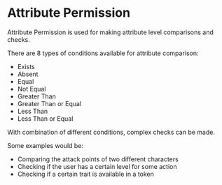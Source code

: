 # Attribute Permission

Attribute Permission is used for making attribute level comparisons and checks.

There are 8 types of conditions available for attribute comparison:

- Exists
- Absent
- Equal
- Not Equal
- Greater Than
- Greater Than or Equal
- Less Than
- Less Than or Equal

With combination of different conditions, complex checks can be made.

Some examples would be:

- Comparing the attack points of two different characters
- Checking if the user has a certain level for some action
- Checking if a certain trait is available in a token

